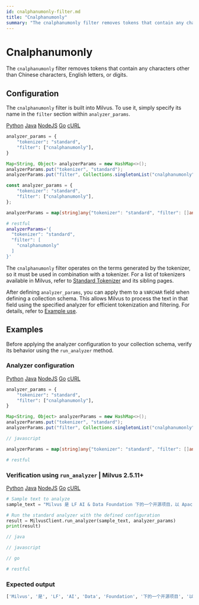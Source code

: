 ```yaml
---
id: cnalphanumonly-filter.md
title: "Cnalphanumonly"
summary: "The cnalphanumonly filter removes tokens that contain any characters other than Chinese characters, English letters, or digits."
---
```


# Cnalphanumonly

The `cnalphanumonly` filter removes tokens that contain any characters other than Chinese characters, English letters, or digits.

## Configuration

The `cnalphanumonly` filter is built into Milvus. To use it, simply specify its name in the `filter` section within `analyzer_params`.

<div class="multipleCode">
    <a href="#python">Python</a>
    <a href="#java">Java</a>
    <a href="#javascript">NodeJS</a>
    <a href="#go">Go</a>
    <a href="#bash">cURL</a>
</div>

```python
analyzer_params = {
    "tokenizer": "standard",
    "filter": ["cnalphanumonly"],
}
```

```java
Map<String, Object> analyzerParams = new HashMap<>();
analyzerParams.put("tokenizer", "standard");
analyzerParams.put("filter", Collections.singletonList("cnalphanumonly"));
```

```javascript
const analyzer_params = {
    "tokenizer": "standard",
    "filter": ["cnalphanumonly"],
};
```

```go
analyzerParams = map[string]any{"tokenizer": "standard", "filter": []any{"cnalphanumonly"}}
```

```bash
# restful
analyzerParams='{
  "tokenizer": "standard",
  "filter": [
    "cnalphanumonly"
  ]
}'
```

The `cnalphanumonly` filter operates on the terms generated by the tokenizer, so it must be used in combination with a tokenizer. For a list of tokenizers available in Milvus, refer to [Standard Tokenizer](standard-tokenizer.md) and its sibling pages.

After defining `analyzer_params`, you can apply them to a `VARCHAR` field when defining a collection schema. This allows Milvus to process the text in that field using the specified analyzer for efficient tokenization and filtering. For details, refer to [Example use](analyzer-overview.md#Example-use).

## Examples

Before applying the analyzer configuration to your collection schema, verify its behavior using the `run_analyzer` method.

### Analyzer configuration

<div class="multipleCode">
    <a href="#python">Python</a>
    <a href="#java">Java</a>
    <a href="#javascript">NodeJS</a>
    <a href="#go">Go</a>
    <a href="#bash">cURL</a>
</div>

```python
analyzer_params = {
    "tokenizer": "standard",
    "filter": ["cnalphanumonly"],
}
```

```java
Map<String, Object> analyzerParams = new HashMap<>();
analyzerParams.put("tokenizer", "standard");
analyzerParams.put("filter", Collections.singletonList("cnalphanumonly"));
```

```javascript
// javascript
```

```go
analyzerParams = map[string]any{"tokenizer": "standard", "filter": []any{"cnalphanumonly"}}
```

```bash
# restful
```

### Verification using `run_analyzer` | Milvus 2.5.11+

<div class="multipleCode">
    <a href="#python">Python</a>
    <a href="#java">Java</a>
    <a href="#javascript">NodeJS</a>
    <a href="#go">Go</a>
    <a href="#bash">cURL</a>
</div>

```python
# Sample text to analyze
sample_text = "Milvus 是 LF AI & Data Foundation 下的一个开源项目，以 Apache 2.0 许可发布。"

# Run the standard analyzer with the defined configuration
result = MilvusClient.run_analyzer(sample_text, analyzer_params)
print(result)
```

```java
// java
```

```javascript
// javascript
```

```go
// go
```

```bash
# restful
```

### Expected output

```python
['Milvus', '是', 'LF', 'AI', 'Data', 'Foundation', '下的一个开源项目', '以', 'Apache', '2', '0', '许可发布']
```

